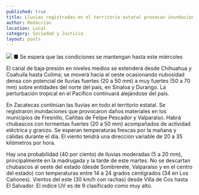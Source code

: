 ```yaml
---
published: true
title: Lluvias registradas en el territorio estatal provocan inundaciones en varios municipios
author: Redacción
location: Local
category: Sociedad y Justicia
layout: posts
---
```


![](http://i.imgur.com/nMI994Pm.jpg)
■ Se espera que las condiciones se mantengan hasta este miércoles

El canal de baja presión en niveles medios se extenderá desde Chihuahua y Coahuila hasta Colima; se moverá hacia el oeste ocasionando nubosidad densa con potencial de lluvias fuertes (20 a 50 mm) a muy fuertes (50 a 70 mm) sobre entidades del norte del país, en Sinaloa y Durango. La perturbación tropical en el Pacífico continuará alejándose del país. 

En Zacatecas continúan las lluvias en todo el territorio estatal. Se registraron inundaciones que provocaron daños materiales en los municipios de Fresnillo, Cañitas de Felipe Pescador y Valparaíso. Habrá chubascos con tormentas fuertes (20 a 50 mm) acompañados de actividad eléctrica y granizo. Se esperan temperaturas frescas por la mañana y cálidas durante el día. El viento tendrá una dirección variable de 20 a 35 kilómetros por hora.

Hay una probabilidad (40 por ciento) de lluvias moderadas (5 a 20 mm), principalmente en la madrugada y la tarde de este martes. No se descartan chubascos al oeste del estado (desde Sombrerete, Valparaíso y en el centro del estado) con temperaturas entre 14 a 24  grados centígrados (34 en Los Cañones). Vientos del este (30 km/h con rachas) desde Villa de Cos hasta El Salvador. El indice UV  es de  9 clasificado como muy alto.
